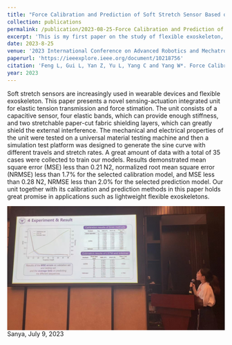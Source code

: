 ```yaml
---
title: "Force Calibration and Prediction of Soft Stretch Sensor Based on Deep Learning"
collection: publications
permalink: /publication/2023-08-25-Force Calibration and Prediction of Soft Stretch Sensor Based on Deep Learning
excerpt: 'This is my first paper on the study of flexible exoskeleton, where I designed the initial soft sensing unit, developed a capacitive reading device, learned how to use machine learning for time series prediction, how to deploy machine learning models on embedded devices and validated whether flexible sensors could replace traditional force gauges.'
date: 2023-8-25
venue: '2023 International Conference on Advanced Robotics and Mechatronics (ICARM)'
paperurl: 'https://ieeexplore.ieee.org/document/10218756'
citation: 'Feng L, Gui L, Yan Z, Yu L, Yang C and Yang W*. Force Calibration and Prediction of Soft Stretch Sensor Based on Deep Learning[C], 2023 International Conference on Advanced Robotics and Mechatronics (ICARM). IEEE, 2023: 852-857.'
year: 2023
---
```


Soft stretch sensors are increasingly used in wearable devices and flexible exoskeleton. This paper presents a novel sensing-actuation integrated unit for elastic tension transmission and force stimation. The unit consists of a capacitive sensor, four elastic bands, which can provide enough stiffness, and two stretchable paper-cut fabric shielding layers, which can greatly shield the external interference. The mechanical and electrical properties of the unit were tested on a universal material testing machine and then a simulation test platform was designed to generate the sine curve with different travels and stretch rates. A great amount of data with a total of 35 cases were collected to train our models. Results demonstrated mean square error (MSE) less than 0.21 N2, normalized root mean square error (NRMSE) less than 1.7% for the selected calibration model, and MSE less than 0.28 N2, NRMSE less than 2.0% for the selected prediction model. Our unit together with its calibration and prediction methods in this paper holds great promise in applications such as lightweight flexible exoskeletons.


<div style="display:flex;justify-content:center;">
   <img src="/images/publications/ICARM/ICARM2023.jpg" width="600" alt="Fig" style="margin:auto;">
</div>
Sanya, July 9, 2023
<br>
